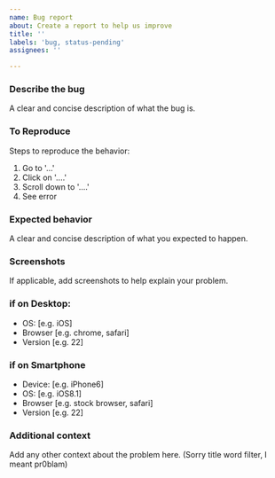 ```yaml
---
name: Bug report
about: Create a report to help us improve
title: ''
labels: 'bug, status-pending'
assignees: ''

---
```


### Describe the bug
A clear and concise description of what the bug is.

### To Reproduce
Steps to reproduce the behavior:
1. Go to '...'
2. Click on '....'
3. Scroll down to '....'
4. See error

### Expected behavior
A clear and concise description of what you expected to happen.

### Screenshots
If applicable, add screenshots to help explain your problem.

### if on Desktop:
 - OS: [e.g. iOS]
 - Browser [e.g. chrome, safari]
 - Version [e.g. 22]

### if on Smartphone
 - Device: [e.g. iPhone6]
 - OS: [e.g. iOS8.1]
 - Browser [e.g. stock browser, safari]
 - Version [e.g. 22]

### Additional context
Add any other context about the problem here. (Sorry title word filter, I meant pr0blam)
